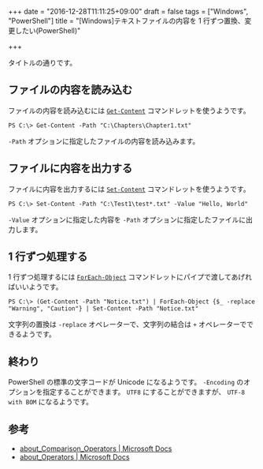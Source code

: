 +++
date = "2016-12-28T11:11:25+09:00"
draft = false
tags = ["Windows", "PowerShell"]
title = "[Windows]テキストファイルの内容を 1 行ずつ置換、変更したい(PowerShell)"

+++

タイトルの通りです。

<!--more-->

## ファイルの内容を読み込む

ファイルの内容を読み込むには [`Get-Content`](https://docs.microsoft.com/en-us/powershell/module/microsoft.powershell.management/get-content?view=powershell-5.1) コマンドレットを使うようです。

```
PS C:\> Get-Content -Path "C:\Chapters\Chapter1.txt"
```

`-Path` オプションに指定したファイルの内容を読み込みます。

## ファイルに内容を出力する

ファイルに内容を出力するには [`Set-Content`](https://docs.microsoft.com/ja-jp/powershell/module/Microsoft.PowerShell.Management/Set-Content?view=powershell-5.1) コマンドレットを使うようです。

```
PS C:\> Set-Content -Path "C:\Test1\test*.txt" -Value "Hello, World"
```

`-Value` オプションに指定した内容を `-Path` オプションに指定したファイルに出力します。

## 1 行ずつ処理する

1 行ずつ処理するには [`ForEach-Object`](https://docs.microsoft.com/ja-jp/powershell/module/Microsoft.PowerShell.Core/ForEach-Object?view=powershell-5.1) コマンドレットにパイプで渡してあげればいいようです。

```
PS C:\> (Get-Content -Path "Notice.txt") | ForEach-Object {$_ -replace "Warning", "Caution"} | Set-Content -Path "Notice.txt"
```

文字列の置換は `-replace` オペレーターで、文字列の結合は `+` オペレーターでできるようです。

## 終わり

PowerShell の標準の文字コードが Unicode になるようです。
`-Encoding` のオプションを指定することができます。
`UTF8` にすることができますが、 `UTF-8 with BOM` になるようです。

## 参考

* [about_Comparison_Operators | Microsoft Docs](https://docs.microsoft.com/en-us/powershell/module/microsoft.powershell.core/about/about_comparison_operators?view=powershell-5.1)
* [about_Operators | Microsoft Docs](https://docs.microsoft.com/en-us/powershell/module/microsoft.powershell.core/about/about_operators?view=powershell-5.1)
